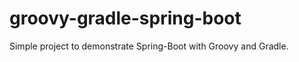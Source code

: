 groovy-gradle-spring-boot
=========================

Simple project to demonstrate Spring-Boot with Groovy and Gradle.



